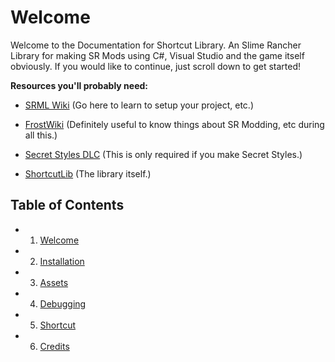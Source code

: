 # Welcome

Welcome to the Documentation for Shortcut Library. An Slime Rancher Library for making SR Mods using C#, Visual Studio and the game itself obviously. If you would like to continue, just scroll down to get started!

**Resources you'll probably need:**

- [SRML Wiki]() (Go here to learn to setup your project, etc.)

- [FrostWiki]() (Definitely useful to know things about SR Modding, etc during all this.)

- [Secret Styles DLC]() (This is only required if you make Secret Styles.)

- [ShortcutLib]() (The library itself.)

## Table of Contents

- 1. [Welcome]()

- 2. [Installation]()

- 3. [Assets]()

- 4. [Debugging]()

- 5. [Shortcut]()

- 6. [Credits]()